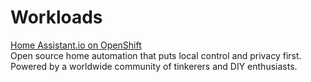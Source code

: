 # Workloads

[Home Assistant.io on OpenShift](home-assistant.md)  
Open source home automation that puts local control and privacy first. Powered by a worldwide community of tinkerers and DIY enthusiasts.